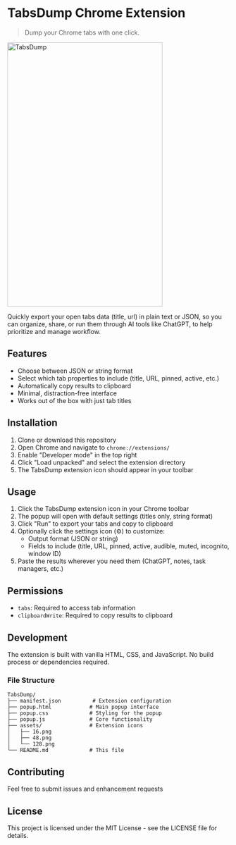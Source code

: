 # TabsDump Chrome Extension

> Dump your Chrome tabs with one click.

<img width="352" height="600" alt="TabsDump" src="https://github.com/user-attachments/assets/7788dd70-b87b-4507-ae2c-326cc7ed9d7f" />


Quickly export your open tabs data (title, url) in plain text or JSON, so you can organize, share, or run them through AI tools like ChatGPT, to help prioritize and manage workflow.

## Features

- Choose between JSON or string format
- Select which tab properties to include (title, URL, pinned, active, etc.)
- Automatically copy results to clipboard
- Minimal, distraction-free interface
- Works out of the box with just tab titles

## Installation

1. Clone or download this repository
2. Open Chrome and navigate to `chrome://extensions/`
3. Enable "Developer mode" in the top right
4. Click "Load unpacked" and select the extension directory
5. The TabsDump extension icon should appear in your toolbar

## Usage

1. Click the TabsDump extension icon in your Chrome toolbar
2. The popup will open with default settings (titles only, string format)
3. Click "Run" to export your tabs and copy to clipboard
4. Optionally click the settings icon (⚙️) to customize:
   - Output format (JSON or string)
   - Fields to include (title, URL, pinned, active, audible, muted, incognito, window ID)
5. Paste the results wherever you need them (ChatGPT, notes, task managers, etc.)

## Permissions

- `tabs`: Required to access tab information
- `clipboardWrite`: Required to copy results to clipboard

## Development

The extension is built with vanilla HTML, CSS, and JavaScript. No build process or dependencies required.

### File Structure

```
TabsDump/
├── manifest.json          # Extension configuration
├── popup.html            # Main popup interface
├── popup.css             # Styling for the popup
├── popup.js              # Core functionality
├── assets/               # Extension icons
│   ├── 16.png
│   ├── 48.png
│   └── 128.png
└── README.md             # This file
```

## Contributing

Feel free to submit issues and enhancement requests

## License

This project is licensed under the MIT License - see the LICENSE file for details.
